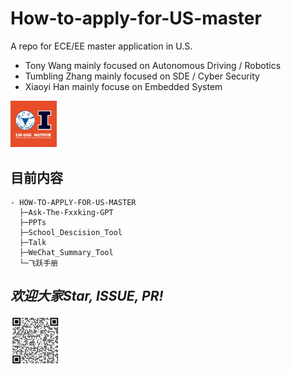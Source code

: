 # How-to-apply-for-US-master
A repo for ECE/EE master application in U.S. 
- Tony Wang mainly focused on Autonomous Driving / Robotics
- Tumbling Zhang mainly focused on SDE / Cyber Security
- Xiaoyi Han mainly focuse on Embedded System





<img src="zjui.png" alt="zjui" style="zoom:33%;" />

## 目前内容
```
- HOW-TO-APPLY-FOR-US-MASTER
  ├─Ask-The-Fxxking-GPT
  ├─PPTs
  ├─School_Descision_Tool
  ├─Talk
  ├─WeChat_Summary_Tool
  └─飞跃手册
```


## ***欢迎大家Star, ISSUE, PR!***

<img src="qrcode.png" alt="qrcode" style="zoom:20%;" />
